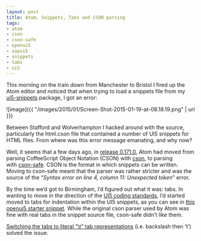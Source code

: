 ```yaml
---
layout: post
title: Atom, Snippets, Tabs and CSON parsing
tags:
- atom
- cson
- cson-safe
- openui5
- sapui5
- snippets
- tabs
- ui5
---
```



This morning on the train down from Manchester to Bristol I fired up the Atom editor and noticed that when trying to load a snippets file from my [ui5-snippets](https://github.com/qmacro/ui5-snippets) package, I got an error:

![image]({{ "/images/2015/01/Screen-Shot-2015-01-19-at-08.18.19.png" | url }})

Between Stafford and Wolverhampton I hacked around with the source, particularly the html.cson file that contained a number of UI5 snippets for HTML files. From where was this error message emanating, and why now?

Well, it seems that a few days ago, in [release 0.171.0](https://github.com/atom/atom/releases/tag/v0.171.0), Atom had moved from parsing CoffeeScript Object Notation (CSON) with [cson](https://github.com/bevry/cson), to parsing with [cson-safe](https://github.com/groupon/cson-safe). CSON is the format in which snippets can be written. Moving to cson-safe meant that the parser was rather stricter and was the source of the “*Syntax error on line 4, column 11: Unexpected token*” error.

By the time we’d got to Birmingham, I’d figured out what it was: tabs. In wanting to move in the direction of the [UI5 coding standards](https://github.com/SAP/openui5/blob/master/CONTRIBUTING.md#contribute-code), I’d started moved to tabs for indentation within the UI5 snippets, as you can see in [this openui5 starter snippet](https://github.com/qmacro/ui5-snippets/commit/d661a4b3132f50c99262972c85f48f69ad79e44a). While the original cson parser used by Atom was fine with real tabs in the snippet source file, cson-safe didn’t like them.

[Switching the tabs to literal “\t” tab representations](https://github.com/qmacro/ui5-snippets/commit/260441b096b2f280fb81f91715182df153f65200) (i.e. backslash then ‘t’) solved the issue.


## 

 

 


